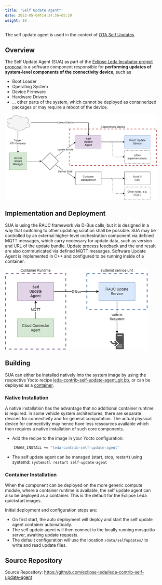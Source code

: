 ```yaml
---
title: "Self Update Agent"
date: 2022-05-09T14:24:56+05:30
weight: 10
---
```


The self update agent is used in the context of [OTA Self Updates](/leda/docs/device-provisioning/self-update/).

## Overview

The Self Update Agent (SUA) as part of the [Eclipse Leda Incubator project proposal](https://projects.eclipse.org/projects/automotive.leda.ledaincubator/reviews/creation-review) is a software component responsible for **performing updates of system-level components of the connectivity device**, such as

- Boot Loader
- Operating System
- Device Firmware
- Hardware Drivers
- ... other parts of the system, which cannot be deployed as containerized packages or may require a reboot of the device.

![Self Update Agent Scope](./self-update-agent-arch.png)

## Implementation and Deployment

SUA is using the RAUC framework via D-Bus calls, but it is designed in a way that switching to other updating solution shall be possible. SUA may be controlled by an external higher-level orchestration component via defined MQTT messages, which carry necessary for update data, such as version and URL of the update bundle. Update process feedback and the end result are also communicated via defined MQTT messages. Software Update Agent is implemented in C++ and configured to be running inside of a container.

![Self Update Agent Runtime Deployment Diagram](./self-update-agent-deploy.png)

## Building

SUA can either be installed natively into the system image by using the respective Yocto recipe [leda-contrib-self-update-agent_git.bb](https://github.com/eclipse-leda/meta-leda/blob/main/meta-leda-components/recipes-sdv/eclipse-leda/leda-contrib-self-update-agent_git.bb), or can be deployed as a [container](https://github.com/eclipse-leda/leda-contrib-self-update-agent/pkgs/container/leda-contrib-self-update-agent%2Fself-update-agent).

### Native Installation

A native installation has the advantage that no additional container runtime is required. In some vehicle system architectures, there are separate devices for connectivity and for general computation. The actual physical device for connectivity may hence have less ressources available which then requires a native installation of such core components.

- Add the recipe to the image in your Yocto configuration:

```bash
    IMAGE_INSTALL += "leda-contrib-self-update-agent"
```

- The self update agent can be managed (start, stop, restart) using systemd: `systemctl restart self-update-agent`

### Container Installation

When the component can be deployed on the more generic compute module, where a container runtime is available, the self update agent can also be deployed as a container. This is the default for the Eclipse Leda quickstart images.

Initial deployment and configuration steps are:

- On first start, the auto deployment will deploy and start the self update agent container automatically.
- The self update agent will then connect to the locally running mosquitto server, awaiting update requests.
- The default configuration will use the location `/data/selfupdates/` to write and read update files.

## Source Repository

Source Repository: <https://github.com/eclipse-leda/leda-contrib-self-update-agent>
